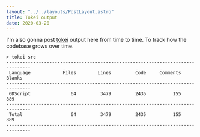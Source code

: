 ```yaml
---
layout: "../../layouts/PostLayout.astro"
title: Tokei output
date: 2020-03-20
---
```


I'm also gonna post [tokei](https://github.com/XAMPPRocky/tokei) output here
from time to time. To track how the codebase grows over time.

```
> tokei src
-------------------------------------------------------------------------------
 Language            Files        Lines         Code     Comments       Blanks
-------------------------------------------------------------------------------
 GDScript               64         3479         2435          155          889
-------------------------------------------------------------------------------
 Total                  64         3479         2435          155          889
-------------------------------------------------------------------------------
```
